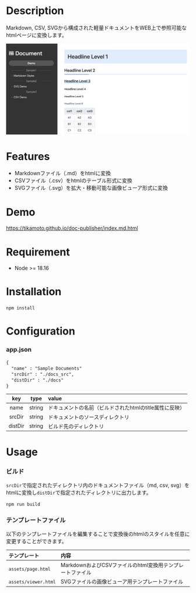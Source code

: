 # Description

Markdown, CSV, SVGから構成された軽量ドキュメントをWEB上で参照可能なhtmlページに変換します。

![screenshot](./screenshot.png)

# Features

- Markdownファイル（.md）をhtmlに変換
- CSVファイル（.csv）をhtmlのテーブル形式に変換
- SVGファイル（.svg）を拡大・移動可能な画像ビューア形式に変換

# Demo

https://tikamoto.github.io/doc-publisher/index.md.html

# Requirement

- Node >= 18.16

# Installation

```
npm install
```

# Configuration

### app.json

```
{
  "name" : "Sample Documents"
  "srcDir" : "./docs_src",
  "distDir" : "./docs"
}
```
|key|type|value|
|:--:|:--:|:--|
|name|string|ドキュメントの名前（ビルドされたhtmlのtitle属性に反映）|
|srcDir|string|ドキュメントのソースディレクトリ|
|distDir|string|ビルド先のディレクトリ|

# Usage

### ビルド

`srcDir`で指定されたディレクトリ内のドキュメントファイル（md, csv, svg）をhtmlに変換し`distDir`で指定されたディレクトリに出力します。

```
npm run build
```

### テンプレートファイル

以下のテンプレートファイルを編集することで変換後のhtmlのスタイルを任意に変更することができます。

|テンプレート|内容|
|:--|:--|
|`assets/page.html`|MarkdownおよびCSVファイルのhtml変換用テンプレートファイル|
|`assets/viewer.html`|SVGファイルの画像ビューア用テンプレートファイル|
